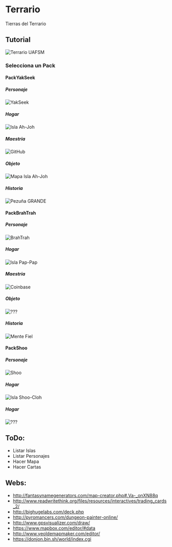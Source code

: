 # Terrario
Tierras del Terrario

## Tutorial

![Terrario UAFSM](/Cards/deckcefefae90e2a6f631a55dc59d84bc7a1e0f93335.jpg "Universidad Autonoma Federico Santa Maria")

### Selecciona un Pack

#### PackYakSeek

##### Personaje
![YakSeek](/Cards/PackYakSeek/Character01.jpg "Yak Pezuña GRANDE III")
##### Hogar
![Isla Ah-Joh](/Cards/PackYakSeek/Home01.jpg "Isla Ah-Joh")
##### Maestria
![GitHub](/Cards/PackYakSeek/Mastery01.jpg "GitHub")
##### Objeto
![Mapa Isla Ah-Joh](/Cards/PackYakSeek/Item01.jpg "Mapa Isla Ah-Joh")
##### Historia
![Pezuña GRANDE](/Cards/PackYakSeek/History01.jpg "Pezuña GRANDE")


#### PackBrahTrah

##### Personaje
![BrahTrah](/Cards/PackBrahTrah/Character01.jpg "Yak Pezuña GRANDE III")
##### Hogar
![Isla Pap-Pap](/Cards/PackBrahTrah/Home01.jpg "Isla Pap-Pap")
##### Maestria
![Coinbase](/Cards/PackBrahTrah/Mastery01.jpg "coinbase")
##### Objeto
![???](/Cards/PackBrahTrah/Item01.jpg "???")
##### Historia
![Mente Fiel](/Cards/PackBrahTrah/History01.jpg "Mente Fiel")

#### PackShoo

##### Personaje
![Shoo](/Cards/deck9344021e5fdb2488eb92f569cc0d1520d416d8be.jpg "Shoo Chuzo Pezado")
##### Hogar
![Isla Shoo-Cloh](/Cards/404.jpg "Isla Shoo-Cloh")
##### Hogar
![???](/Cards/404.jpg "???")
#####

## ToDo:

- Listar Islas
- Listar Personajes
- Hacer Mapa
- Hacer Cartas 

## Webs:

- http://fantasynamegenerators.com/map-creator.php#.Va-_onXN88q
- http://www.readwritethink.org/files/resources/interactives/trading_cards_2/
- http://bighugelabs.com/deck.php
- http://pyromancers.com/dungeon-painter-online/
- http://www.gpsvisualizer.com/draw/
- https://www.mapbox.com/editor/#data
- http://www.yeoldemapmaker.com/editor/
- https://donjon.bin.sh/world/index.cgi